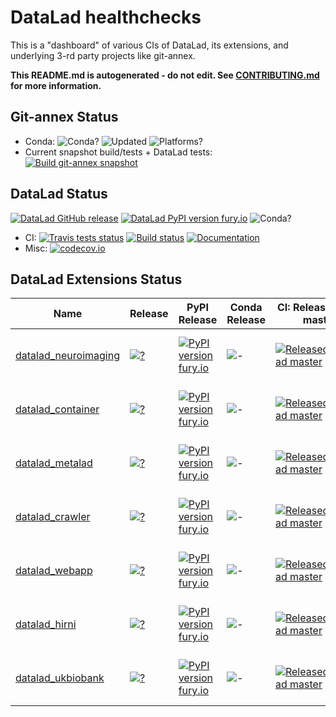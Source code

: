 # DataLad healthchecks

This is a "dashboard" of various CIs of DataLad, its extensions, and underlying
3-rd party projects like git-annex.

**This README.md is autogenerated - do not edit.
  See [CONTRIBUTING.md](CONTRIBUTING.md) for more information.**

## Git-annex Status

 - Conda: ![Conda?](https://anaconda.org/conda-forge/git-annex/badges/version.svg)
    ![Updated](https://anaconda.org/conda-forge/git-annex/badges/latest_release_relative_date.svg)
    ![Platforms?](https://anaconda.org/conda-forge/git-annex/badges/platforms.svg)
 - Current snapshot build/tests + DataLad tests:
    [![Build git-annex snapshot](https://github.com/datalad/datalad-extensions/workflows/Build%20git-annex%20snapshot/badge.svg)](https://github.com/datalad/datalad-extensions/actions?query=workflow%3A%22Build+git-annex+snapshot%22)

## DataLad Status

 [![DataLad GitHub release](https://img.shields.io/github/release/datalad/datalad.svg)](https://GitHub.com/datalad/datalad/releases/)
 [![DataLad PyPI version fury.io](https://badge.fury.io/py/datalad.svg)](https://pypi.python.org/pypi/datalad/)
 ![Conda?](https://anaconda.org/conda-forge/datalad/badges/version.svg)
 - CI:
   [![Travis tests status](https://travis-ci.com/datalad/datalad.png?branch=master)](https://travis-ci.com/datalad/datalad)
   [![Build status](https://ci.appveyor.com/api/projects/status/github/datalad/datalad?branch=master&svg=true)](https://ci.appveyor.com/project/mih/datalad/branch/master)
   [![Documentation](https://readthedocs.org/projects/datalad/badge/?version=latest)](http://datalad.rtfd.org)
 - Misc:
   [![codecov.io](https://codecov.io/github/datalad/datalad/coverage.svg?branch=master)](https://codecov.io/github/datalad/datalad?branch=master)

## DataLad Extensions Status

 | Name | Release | PyPI Release | Conda Release | CI: Released + DL master | CI: Released + DL maint | CI: master + DL Release | Codecov | Issue Resolution | Open Issues | 
 | --- | --- | --- | --- | --- | --- | --- | --- | --- | --- | 
 | [datalad_neuroimaging](https://github.com/datalad/datalad-neuroimaging) | [![?](https://img.shields.io/github/release/datalad/datalad-neuroimaging.svg)](https://GitHub.com/datalad/datalad-neuroimaging/releases/) | [![PyPI version fury.io](https://badge.fury.io/py/datalad_neuroimaging.svg)](https://pypi.python.org/pypi/datalad_neuroimaging/) | ![-](https://anaconda.org/conda-forge/datalad-neuroimaging/badges/version.svg) | [![Released+DataLad master](https://github.com/datalad/datalad-extensions/workflows/test-datalad_neuroimaging-master/badge.svg)](https://github.com/datalad/datalad-extensions/actions?query=workflow%3Atest-datalad_neuroimaging-master) | [![Released+DataLad maint](https://github.com/datalad/datalad-extensions/workflows/test-datalad_neuroimaging-maint/badge.svg)](https://github.com/datalad/datalad-extensions/actions?query=workflow%3Atest-datalad_neuroimaging-maint) | [![master+Released Datalad](https://travis-ci.com/datalad/datalad-neuroimaging.png?branch=master)](https://travis-ci.com/datalad/datalad-neuroimaging) | [![codecov.io](https://codecov.io/github/datalad/datalad-neuroimaging/coverage.svg?branch=master)](https://codecov.io/github/datalad/datalad-neuroimaging?branch=master) | [![Average time to resolve an issue](http://isitmaintained.com/badge/resolution/datalad/datalad-neuroimaging.svg)](http://isitmaintained.com/project/datalad/datalad-neuroimaging "Average time to resolve an issue") | [![Percentage of issues still open](http://isitmaintained.com/badge/open/datalad/datalad-neuroimaging.svg)](http://isitmaintained.com/project/datalad/datalad-neuroimaging "Percentage of issues still open") | 
 | [datalad_container](https://github.com/datalad/datalad-container) | [![?](https://img.shields.io/github/release/datalad/datalad-container.svg)](https://GitHub.com/datalad/datalad-container/releases/) | [![PyPI version fury.io](https://badge.fury.io/py/datalad_container.svg)](https://pypi.python.org/pypi/datalad_container/) | ![-](https://anaconda.org/conda-forge/datalad-container/badges/version.svg) | [![Released+DataLad master](https://github.com/datalad/datalad-extensions/workflows/test-datalad_container-master/badge.svg)](https://github.com/datalad/datalad-extensions/actions?query=workflow%3Atest-datalad_container-master) | [![Released+DataLad maint](https://github.com/datalad/datalad-extensions/workflows/test-datalad_container-maint/badge.svg)](https://github.com/datalad/datalad-extensions/actions?query=workflow%3Atest-datalad_container-maint) | [![master+Released Datalad](https://travis-ci.com/datalad/datalad-container.png?branch=master)](https://travis-ci.com/datalad/datalad-container) | [![codecov.io](https://codecov.io/github/datalad/datalad-container/coverage.svg?branch=master)](https://codecov.io/github/datalad/datalad-container?branch=master) | [![Average time to resolve an issue](http://isitmaintained.com/badge/resolution/datalad/datalad-container.svg)](http://isitmaintained.com/project/datalad/datalad-container "Average time to resolve an issue") | [![Percentage of issues still open](http://isitmaintained.com/badge/open/datalad/datalad-container.svg)](http://isitmaintained.com/project/datalad/datalad-container "Percentage of issues still open") | 
 | [datalad_metalad](https://github.com/datalad/datalad-metalad) | [![?](https://img.shields.io/github/release/datalad/datalad-metalad.svg)](https://GitHub.com/datalad/datalad-metalad/releases/) | [![PyPI version fury.io](https://badge.fury.io/py/datalad-metalad.svg)](https://pypi.python.org/pypi/datalad-metalad/) | ![-](https://anaconda.org/conda-forge/datalad-metalad/badges/version.svg) | [![Released+DataLad master](https://github.com/datalad/datalad-extensions/workflows/test-datalad_metalad-master/badge.svg)](https://github.com/datalad/datalad-extensions/actions?query=workflow%3Atest-datalad_metalad-master) | [![Released+DataLad maint](https://github.com/datalad/datalad-extensions/workflows/test-datalad_metalad-maint/badge.svg)](https://github.com/datalad/datalad-extensions/actions?query=workflow%3Atest-datalad_metalad-maint) | [![master+Released Datalad](https://travis-ci.com/datalad/datalad-metalad.png?branch=master)](https://travis-ci.com/datalad/datalad-metalad) | [![codecov.io](https://codecov.io/github/datalad/datalad-metalad/coverage.svg?branch=master)](https://codecov.io/github/datalad/datalad-metalad?branch=master) | [![Average time to resolve an issue](http://isitmaintained.com/badge/resolution/datalad/datalad-metalad.svg)](http://isitmaintained.com/project/datalad/datalad-metalad "Average time to resolve an issue") | [![Percentage of issues still open](http://isitmaintained.com/badge/open/datalad/datalad-metalad.svg)](http://isitmaintained.com/project/datalad/datalad-metalad "Percentage of issues still open") | 
 | [datalad_crawler](https://github.com/datalad/datalad-crawler) | [![?](https://img.shields.io/github/release/datalad/datalad-crawler.svg)](https://GitHub.com/datalad/datalad-crawler/releases/) | [![PyPI version fury.io](https://badge.fury.io/py/datalad_crawler.svg)](https://pypi.python.org/pypi/datalad_crawler/) | ![-](https://anaconda.org/conda-forge/datalad-crawler/badges/version.svg) | [![Released+DataLad master](https://github.com/datalad/datalad-extensions/workflows/test-datalad_crawler-master/badge.svg)](https://github.com/datalad/datalad-extensions/actions?query=workflow%3Atest-datalad_crawler-master) | [![Released+DataLad maint](https://github.com/datalad/datalad-extensions/workflows/test-datalad_crawler-maint/badge.svg)](https://github.com/datalad/datalad-extensions/actions?query=workflow%3Atest-datalad_crawler-maint) | [![master+Released Datalad](https://travis-ci.com/datalad/datalad-crawler.png?branch=master)](https://travis-ci.com/datalad/datalad-crawler) | [![codecov.io](https://codecov.io/github/datalad/datalad-crawler/coverage.svg?branch=master)](https://codecov.io/github/datalad/datalad-crawler?branch=master) | [![Average time to resolve an issue](http://isitmaintained.com/badge/resolution/datalad/datalad-crawler.svg)](http://isitmaintained.com/project/datalad/datalad-crawler "Average time to resolve an issue") | [![Percentage of issues still open](http://isitmaintained.com/badge/open/datalad/datalad-crawler.svg)](http://isitmaintained.com/project/datalad/datalad-crawler "Percentage of issues still open") | 
 | [datalad_webapp](https://github.com/datalad/datalad-webapp) | [![?](https://img.shields.io/github/release/datalad/datalad-webapp.svg)](https://GitHub.com/datalad/datalad-webapp/releases/) | [![PyPI version fury.io](https://badge.fury.io/py/datalad-webapp.svg)](https://pypi.python.org/pypi/datalad-webapp/) | ![-](https://anaconda.org/conda-forge/datalad-webapp/badges/version.svg) | [![Released+DataLad master](https://github.com/datalad/datalad-extensions/workflows/test-datalad_webapp-master/badge.svg)](https://github.com/datalad/datalad-extensions/actions?query=workflow%3Atest-datalad_webapp-master) | [![Released+DataLad maint](https://github.com/datalad/datalad-extensions/workflows/test-datalad_webapp-maint/badge.svg)](https://github.com/datalad/datalad-extensions/actions?query=workflow%3Atest-datalad_webapp-maint) | [![master+Released Datalad](https://travis-ci.com/datalad/datalad-webapp.png?branch=master)](https://travis-ci.com/datalad/datalad-webapp) | [![codecov.io](https://codecov.io/github/datalad/datalad-webapp/coverage.svg?branch=master)](https://codecov.io/github/datalad/datalad-webapp?branch=master) | [![Average time to resolve an issue](http://isitmaintained.com/badge/resolution/datalad/datalad-webapp.svg)](http://isitmaintained.com/project/datalad/datalad-webapp "Average time to resolve an issue") | [![Percentage of issues still open](http://isitmaintained.com/badge/open/datalad/datalad-webapp.svg)](http://isitmaintained.com/project/datalad/datalad-webapp "Percentage of issues still open") | 
 | [datalad_hirni](https://github.com/psychoinformatics-de/datalad-hirni) | [![?](https://img.shields.io/github/release/psychoinformatics-de/datalad-hirni.svg)](https://GitHub.com/psychoinformatics-de/datalad-hirni/releases/) | [![PyPI version fury.io](https://badge.fury.io/py/datalad-hirni.svg)](https://pypi.python.org/pypi/datalad-hirni/) | ![-](https://anaconda.org/conda-forge/datalad-hirni/badges/version.svg) | [![Released+DataLad master](https://github.com/datalad/datalad-extensions/workflows/test-datalad_hirni-master/badge.svg)](https://github.com/datalad/datalad-extensions/actions?query=workflow%3Atest-datalad_hirni-master) | [![Released+DataLad maint](https://github.com/datalad/datalad-extensions/workflows/test-datalad_hirni-maint/badge.svg)](https://github.com/datalad/datalad-extensions/actions?query=workflow%3Atest-datalad_hirni-maint) | [![master+Released Datalad](https://travis-ci.com/psychoinformatics-de/datalad-hirni.png?branch=master)](https://travis-ci.com/psychoinformatics-de/datalad-hirni) | [![codecov.io](https://codecov.io/github/psychoinformatics-de/datalad-hirni/coverage.svg?branch=master)](https://codecov.io/github/psychoinformatics-de/datalad-hirni?branch=master) | [![Average time to resolve an issue](http://isitmaintained.com/badge/resolution/psychoinformatics-de/datalad-hirni.svg)](http://isitmaintained.com/project/psychoinformatics-de/datalad-hirni "Average time to resolve an issue") | [![Percentage of issues still open](http://isitmaintained.com/badge/open/psychoinformatics-de/datalad-hirni.svg)](http://isitmaintained.com/project/psychoinformatics-de/datalad-hirni "Percentage of issues still open") | 
 | [datalad_ukbiobank](https://github.com/datalad/datalad-ukbiobank) | [![?](https://img.shields.io/github/release/datalad/datalad-ukbiobank.svg)](https://GitHub.com/datalad/datalad-ukbiobank/releases/) | [![PyPI version fury.io](https://badge.fury.io/py/datalad_ukbiobank.svg)](https://pypi.python.org/pypi/datalad_ukbiobank/) | ![-](https://anaconda.org/conda-forge/datalad-ukbiobank/badges/version.svg) | [![Released+DataLad master](https://github.com/datalad/datalad-extensions/workflows/test-datalad_ukbiobank-master/badge.svg)](https://github.com/datalad/datalad-extensions/actions?query=workflow%3Atest-datalad_ukbiobank-master) | [![Released+DataLad maint](https://github.com/datalad/datalad-extensions/workflows/test-datalad_ukbiobank-maint/badge.svg)](https://github.com/datalad/datalad-extensions/actions?query=workflow%3Atest-datalad_ukbiobank-maint) | [![master+Released Datalad](https://travis-ci.com/datalad/datalad-ukbiobank.png?branch=master)](https://travis-ci.com/datalad/datalad-ukbiobank) | [![codecov.io](https://codecov.io/github/datalad/datalad-ukbiobank/coverage.svg?branch=master)](https://codecov.io/github/datalad/datalad-ukbiobank?branch=master) | [![Average time to resolve an issue](http://isitmaintained.com/badge/resolution/datalad/datalad-ukbiobank.svg)](http://isitmaintained.com/project/datalad/datalad-ukbiobank "Average time to resolve an issue") | [![Percentage of issues still open](http://isitmaintained.com/badge/open/datalad/datalad-ukbiobank.svg)](http://isitmaintained.com/project/datalad/datalad-ukbiobank "Percentage of issues still open") | 
